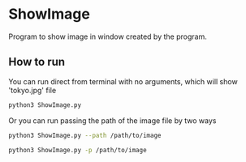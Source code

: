 # ShowImage

Program to show image in window created by the program.

## How to run
You can run direct from terminal with no arguments, which will show
'tokyo.jpg' file
```bash
python3 ShowImage.py
```

Or you can run passing the path of the image file by two ways
```bash
python3 ShowImage.py --path /path/to/image
```

```bash
python3 ShowImage.py -p /path/to/image
```